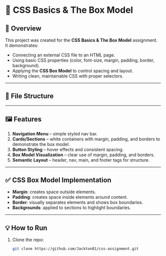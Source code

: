 # 🎨 CSS Basics & The Box Model

## 📖 Overview
This project was created for the **CSS Basics & The Box Model** assignment.  
It demonstrates:
- Connecting an external CSS file to an HTML page.  
- Using basic CSS properties (color, font-size, margin, padding, border, background).  
- Applying the **CSS Box Model** to control spacing and layout.  
- Writing clean, maintainable CSS with proper selectors.  

---

## 📂 File Structure


---

## 🖼️ Features
1. **Navigation Menu** – simple styled nav bar.  
2. **Cards/Sections** – white containers with margin, padding, and borders to demonstrate the box model.  
3. **Button Styling** – hover effects and consistent spacing.  
4. **Box Model Visualization** – clear use of margin, padding, and borders.  
5. **Semantic Layout** – header, nav, main, and footer tags for structure.  

---

## ✅ CSS Box Model Implementation
- **Margin**: creates space outside elements.  
- **Padding**: creates space inside elements around content.  
- **Border**: visually separates elements and shows box boundaries.  
- **Backgrounds**: applied to sections to highlight boundaries.  

---

## 💡 How to Run
1. Clone the repo:  
   ```bash
   git clone https://github.com/Jackton01/css-assignment.git
